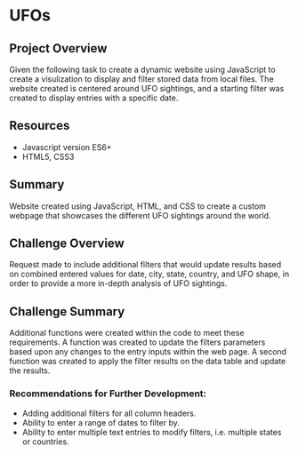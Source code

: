 # UFOs

## Project Overview
Given the following task to create a dynamic website using JavaScript to create a visulization to display and filter stored data from local files. The website created is centered around UFO sightings, and a starting filter was created to display entries with a specific date. 

## Resources
 - Javascript version ES6+
 - HTML5, CSS3 

## Summary
Website created using JavaScript, HTML, and CSS to create a custom webpage that showcases the different UFO sightings around the world. 

## Challenge Overview
Request made to include additional filters that would update results based on combined entered values for date, city, state, country, and UFO shape, in order to provide a more in-depth analysis of UFO sightings. 

## Challenge Summary
Additional functions were created within the code to meet these requirements. A function was created to update the filters parameters based upon any changes to the entry inputs within the web page. A second function was created to apply the filter results on the data table and update the results. 

### Recommendations for Further Development:
 - Adding additional filters for all column headers.
 - Ability to enter a range of dates to filter by.
 - Ability to enter multiple text entries to modify filters, i.e. multiple states or countries. 
